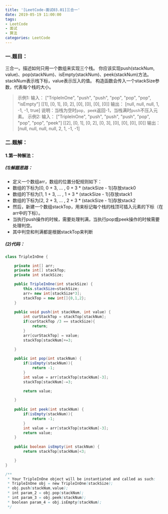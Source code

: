 ```yaml
---
title: '[LeetCode-面试03.01]三合一'
date: 2019-05-19 11:00:00
tags: 
- LeetCode
- 面试
- 算法
categories: LeetCode
---
```


### 一.题目：

三合一。描述如何只用一个数组来实现三个栈。
你应该实现push(stackNum, value)、pop(stackNum)、isEmpty(stackNum)、peek(stackNum)方法。stackNum表示栈下标，value表示压入的值。
构造函数会传入一个stackSize参数，代表每个栈的大小。

>示例1:
 输入：
["TripleInOne", "push", "push", "pop", "pop", "pop", "isEmpty"]
[[1], [0, 1], [0, 2], [0], [0], [0], [0]]
 输出：
[null, null, null, 1, -1, -1, true]
说明：当栈为空时`pop, peek`返回-1，当栈满时`push`不压入元素。
示例2:
 输入：
["TripleInOne", "push", "push", "push", "pop", "pop", "pop", "peek"]
[[2], [0, 1], [0, 2], [0, 3], [0], [0], [0], [0]]
 输出：
[null, null, null, null, 2, 1, -1, -1]

### 二.题解：
#### 1.第一种解法：
##### (1)解题思路：
* 定义一个数组arr，数组的位置分配规则如下：
* 数组的下标为[0, 0 + 3, ... , 0 + 3 * (stackSize - 1)]存放stack0
* 数组的下标为[1, 1 + 3, ... , 1 + 3 * (stackSize - 1)]存放stack1
* 数组的下标为[2, 2 + 3, ... , 2 + 3 * (stackSize - 1)]存放stack2
* 然后，新建一个数组stackTop，用来标记每个栈的栈顶可插入元素的下标（在arr中的下标）。
* 当执行push操作的时候，需要处理判满，当执行pop或peek操作的时候需要处理判空。
* 其中判空和判满都是根据stackTop来判断

##### (2)代码：
```java
class TripleInOne {

    private int[] arr;
    private int[] stackTop;
    private int stackSize;

    public TripleInOne(int stackSize) {
        this.stackSize=stackSize;
        arr= new int[stackSize*3];
        stackTop = new int[]{0,1,2};
    }
    
    public void push(int stackNum, int value) {
        int curStackTop = stackTop[stackNum];
        if(curStackTop /3 == stackSize){
            return;
        }
        arr[curStackTop] = value;
        stackTop[stackNum]+=3;

    }
    
    public int pop(int stackNum) {
        if(isEmpty(stackNum)){
            return -1;
        }
        int value = arr[stackTop[stackNum]-3];
        stackTop[stackNum]-=3;

        return value;

    }
    
    public int peek(int stackNum) {
        if(isEmpty(stackNum)){
            return -1;
        }
        int value = arr[stackTop[stackNum]-3];
        return value;
    }
    
    public boolean isEmpty(int stackNum) {
        return stackTop[stackNum]<3;

    }
}

/**
 * Your TripleInOne object will be instantiated and called as such:
 * TripleInOne obj = new TripleInOne(stackSize);
 * obj.push(stackNum,value);
 * int param_2 = obj.pop(stackNum);
 * int param_3 = obj.peek(stackNum);
 * boolean param_4 = obj.isEmpty(stackNum);
 */
```
